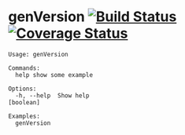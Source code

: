# genVersion [![Build Status](https://api.travis-ci.org/uncledu/genVersion.svg?branch=master)](https://api.travis-ci.org/uncledu/genVersion.svg?branch=master)[![Coverage Status](https://coveralls.io/repos/github/uncledu/genVersion/badge.svg?branch=master)](https://coveralls.io/github/uncledu/genVersion?branch=master)

```
Usage: genVersion 

Commands:
  help show some example

Options:
  -h, --help  Show help                                                [boolean]

Examples:
  genVersion
```
